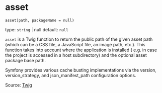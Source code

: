 # asset

`asset(path, packageName = null)` 

type: `string` | null default: `null`

`asset` is a Twig function to return the public path of the given asset path (which can be a
CSS file, a JavaScript file, an image path, etc.). This function takes into account where the application is installed (
e.g. in case the project is accessed in a host subdirectory) and the optional asset package base path.

Symfony provides various cache busting implementations via the version, version_strategy, and json_manifest_path
configuration options.

Source: [Twig](https://twig.symfony.com/asset)
